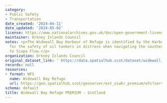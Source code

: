 ```yaml
---
category:
- Public Safety
- Transportation
date_created: '2024-04-11'
date_updated: '2024-05-02'
license: https://www.nationalarchives.gov.uk/doc/open-government-licence/version/3/
maintainer: Orkney Islands Council
notes: <p>The Widewall Bay Harbour of Refuge is identified by the Harbour Authority
  for the safety of oil tankers in distress when navigating the southern approach
  to Scapa Flow.</p>
organization: Orkney Islands Council
original_dataset_link: ' https://data.spatialhub.scot/dataset/widewall_bay_refuge_premium-oi'
records: null
resources:
- format: WFS
  name: Widewall Bay Refuge
  url: https://geo.spatialhub.scot/geoserver/ext_oiwbr_premium/wfs?service=wfs&typeName=ext_oiwbr_premium:pub_oiwbr_premium
schema: default
title: Widewall Bay Refuge PREMIUM - Scotland
---
```

